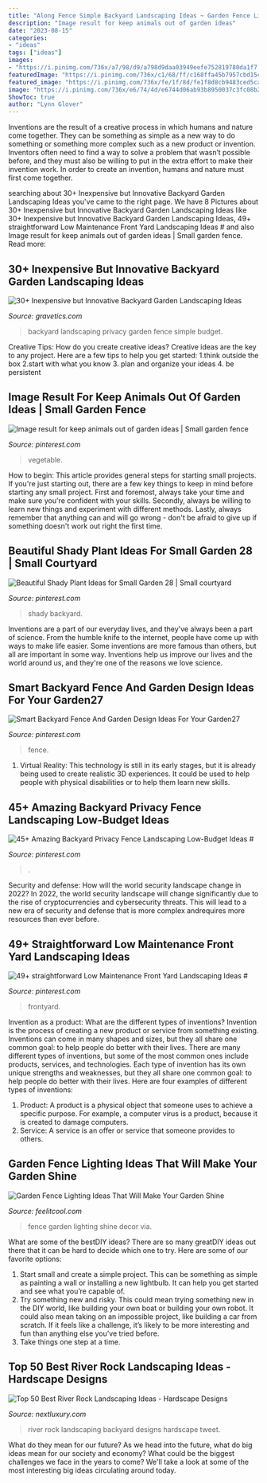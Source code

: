 ```yaml
---
title: "Along Fence Simple Backyard Landscaping Ideas ~ Garden Fence Lighting Ideas That Will Make Your Garden Shine"
description: "Image result for keep animals out of garden ideas"
date: "2023-08-15"
categories:
- "ideas"
tags: ["ideas"]
images:
- "https://i.pinimg.com/736x/a7/98/d9/a798d9daa03949eefe752819780da1f7.jpg"
featuredImage: "https://i.pinimg.com/736x/c1/68/ff/c168ffa45b7957cbd15c0fddc6bcbf9c.jpg"
featured_image: "https://i.pinimg.com/736x/fe/1f/8d/fe1f8d8cb9483ced5cacf78ce8d703a5.jpg"
image: "https://i.pinimg.com/736x/e6/74/4d/e6744d06ab93b8950037c3fc08b2aba2.jpg"
ShowToc: true
author: "Lynn Glover"
---
```



Inventions are the result of a creative process in which humans and nature come together. They can be something as simple as a new way to do something or something more complex such as a new product or invention. Inventors often need to find a way to solve a problem that wasn’t possible before, and they must also be willing to put in the extra effort to make their invention work. In order to create an invention, humans and nature must first come together.

	

		
searching about 30+ Inexpensive but Innovative Backyard Garden Landscaping Ideas you've came to the right page. We have 8 Pictures about 30+ Inexpensive but Innovative Backyard Garden Landscaping Ideas like 30+ Inexpensive but Innovative Backyard Garden Landscaping Ideas, 49+ straightforward Low Maintenance Front Yard Landscaping Ideas # and also Image result for keep animals out of garden ideas | Small garden fence. Read more:
		
    
## 30+ Inexpensive But Innovative Backyard Garden Landscaping Ideas

<img loading=lazy src="https://www.gravetics.com/wp-content/uploads/2017/08/Simple-backyard-privacy-fence-ideas-on-a-budget.jpg" onerror="this.onerror=null;this.src='https://tse3.mm.bing.net/th?id=OIP.qxtb36zAWuVdcqOESay0SwHaLH&amp;pid=15.1';" alt="30+ Inexpensive but Innovative Backyard Garden Landscaping Ideas">

_Source: gravetics.com_

>backyard landscaping privacy garden fence simple budget. 

	

Creative Tips: How do you create creative ideas?
Creative ideas are the key to any project. Here are a few tips to help you get started: 
1.think outside the box 
2.start with what you know 
3. plan and organize your ideas 
4. be persistent 

    
## Image Result For Keep Animals Out Of Garden Ideas | Small Garden Fence

<img loading=lazy src="https://i.pinimg.com/736x/fe/1f/8d/fe1f8d8cb9483ced5cacf78ce8d703a5.jpg" onerror="this.onerror=null;this.src='https://tse2.mm.bing.net/th?id=OIP.Tl1liftXdADkmlKzN6HcGAHaFj&amp;pid=15.1';" alt="Image result for keep animals out of garden ideas | Small garden fence">

_Source: pinterest.com_

>vegetable. 

	

How to begin: This article provides general steps for starting small projects.
If you're just starting out, there are a few key things to keep in mind before starting any small project. First and foremost, always take your time and make sure you're confident with your skills. Secondly, always be willing to learn new things and experiment with different methods. Lastly, always remember that anything can and will go wrong - don't be afraid to give up if something doesn't work out right the first time.

    
## Beautiful Shady Plant Ideas For Small Garden 28 | Small Courtyard

<img loading=lazy src="https://i.pinimg.com/736x/c1/68/ff/c168ffa45b7957cbd15c0fddc6bcbf9c.jpg" onerror="this.onerror=null;this.src='https://tse3.mm.bing.net/th?id=OIP.UYEc6-I8pLRkmtUVI67-7wAAAA&amp;pid=15.1';" alt="Beautiful Shady Plant Ideas for Small Garden 28 | Small courtyard">

_Source: pinterest.com_

>shady backyard. 

	

Inventions are a part of our everyday lives, and they've always been a part of science. From the humble knife to the internet, people have come up with ways to make life easier. Some inventions are more famous than others, but all are important in some way. Inventions help us improve our lives and the world around us, and they're one of the reasons we love science.

    
## Smart Backyard Fence And Garden Design Ideas For Your Garden27

<img loading=lazy src="https://i.pinimg.com/736x/fc/e6/2b/fce62bb95083dbba4c153421a9475acd.jpg" onerror="this.onerror=null;this.src='https://tse4.mm.bing.net/th?id=OIP.qBwNnymU7Z8DsM6i7UizQgHaJ3&amp;pid=15.1';" alt="Smart Backyard Fence And Garden Design Ideas For Your Garden27">

_Source: pinterest.com_

>fence. 

	

1. Virtual Reality: This technology is still in its early stages, but it is already being used to create realistic 3D experiences. It could be used to help people with physical disabilities or to help them learn new skills.

    
## 45+ Amazing Backyard Privacy Fence Landscaping Low-Budget Ideas #

<img loading=lazy src="https://i.pinimg.com/736x/e6/74/4d/e6744d06ab93b8950037c3fc08b2aba2.jpg" onerror="this.onerror=null;this.src='https://tse4.mm.bing.net/th?id=OIP.O-rPtijbOBqoBQAd6JVPcwHaJ3&amp;pid=15.1';" alt="45+ Amazing Backyard Privacy Fence Landscaping Low-Budget Ideas #">

_Source: pinterest.com_

>. 

	

Security and defense: How will the world security landscape change in 2022?
In 2022, the world security landscape will change significantly due to the rise of cryptocurrencies and cybersecurity threats. This will lead to a new era of security and defense that is more complex andrequires more resources than ever before.

    
## 49+ Straightforward Low Maintenance Front Yard Landscaping Ideas #

<img loading=lazy src="https://i.pinimg.com/736x/a7/98/d9/a798d9daa03949eefe752819780da1f7.jpg" onerror="this.onerror=null;this.src='https://tse2.mm.bing.net/th?id=OIP.y2BrxF57mzsXWKN7OVZO9gHaHX&amp;pid=15.1';" alt="49+ straightforward Low Maintenance Front Yard Landscaping Ideas #">

_Source: pinterest.com_

>frontyard. 

	

Invention as a product: What are the different types of inventions?
Invention is the process of creating a new product or service from something existing. Inventions can come in many shapes and sizes, but they all share one common goal: to help people do better with their lives. 
There are many different types of inventions, but some of the most common ones include products, services, and technologies. Each type of invention has its own unique strengths and weaknesses, but they all share one common goal: to help people do better with their lives. 
Here are four examples of different types of inventions: 
1) Product: A product is a physical object that someone uses to achieve a specific purpose. For example, a computer virus is a product, because it is created to damage computers. 
2) Service: A service is an offer or service that someone provides to others.

    
## Garden Fence Lighting Ideas That Will Make Your Garden Shine

<img loading=lazy src="http://feelitcool.com/wp-content/uploads/2017/03/garden-fence-decor-ideas3.jpg" onerror="this.onerror=null;this.src='https://tse4.mm.bing.net/th?id=OIP.sotobUB__GC4rRSLkQ7urgHaJ5&amp;pid=15.1';" alt="Garden Fence Lighting Ideas That Will Make Your Garden Shine">

_Source: feelitcool.com_

>fence garden lighting shine decor via. 

	

What are some of the bestDIY ideas?
There are so many greatDIY ideas out there that it can be hard to decide which one to try. Here are some of our favorite options: 
1) Start small and create a simple project. This can be something as simple as painting a wall or installing a new lightbulb. It can help you get started and see what you’re capable of. 
2) Try something new and risky. This could mean trying something new in the DIY world, like building your own boat or building your own robot. It could also mean taking on an impossible project, like building a car from scratch. If it feels like a challenge, it’s likely to be more interesting and fun than anything else you’ve tried before. 
3) Take things one step at a time.

    
## Top 50 Best River Rock Landscaping Ideas - Hardscape Designs

<img loading=lazy src="http://nextluxury.com/wp-content/uploads/river-rock-landscaping-design-ideas-for-backyard-1.jpg" onerror="this.onerror=null;this.src='https://tse3.mm.bing.net/th?id=OIP.9FgzDuIGtZVgmcGJfRMLrgAAAA&amp;pid=15.1';" alt="Top 50 Best River Rock Landscaping Ideas - Hardscape Designs">

_Source: nextluxury.com_

>river rock landscaping backyard designs hardscape tweet. 

	

What do they mean for our future?
As we head into the future, what do big ideas mean for our society and economy? What could be the biggest challenges we face in the years to come? We'll take a look at some of the most interesting big ideas circulating around today.


